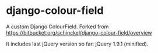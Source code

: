 django-colour-field
===================

A custom Django ColourField. Forked from https://bitbucket.org/schinckel/django-colour-field/overview

It includes last jQuery version so far: jQuery 1.9.1 (minified).
